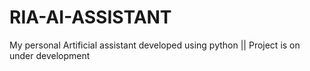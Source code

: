 # RIA-AI-ASSISTANT
My personal Artificial assistant developed using python || Project is on under development
